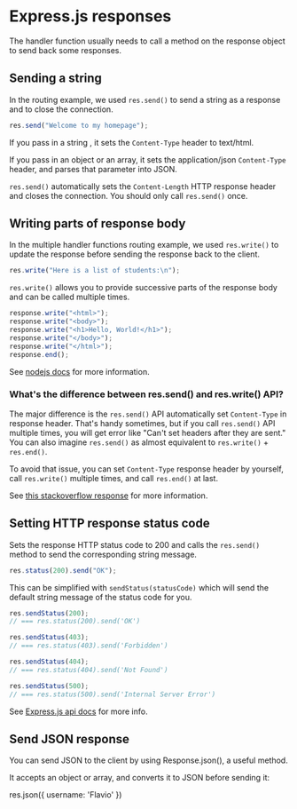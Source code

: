 # Express.js responses

The handler function usually needs to call a method on the response object to send back some responses.

## Sending a string

In the routing example, we used `res.send()` to send a string as a response and to close the connection.

```js
res.send("Welcome to my homepage");
```

If you pass in a string , it sets the `Content-Type` header to text/html.

If you pass in an object or an array, it sets the application/json `Content-Type` header, and parses that parameter into JSON.

`res.send()` automatically sets the `Content-Length` HTTP response header and closes the connection. You should only call `res.send()` once.

## Writing parts of response body

In the multiple handler functions routing example, we used `res.write()` to update the response before sending the response back to the client.

```js
res.write("Here is a list of students:\n");
```

`res.write()` allows you to provide successive parts of the response body and can be called multiple times.

```js
response.write("<html>");
response.write("<body>");
response.write("<h1>Hello, World!</h1>");
response.write("</body>");
response.write("</html>");
response.end();
```

See [nodejs docs](https://nodejs.org/en/docs/guides/anatomy-of-an-http-transaction/#sending-response-body) for more information.

### What's the difference between res.send() and res.write() API?

The major difference is the `res.send()` API automatically set `Content-Type` in response header. That's handy sometimes, but if you call `res.send()` API multiple times, you will get error like "Can't set headers after they are sent." You can also imagine `res.send()` as almost equivalent to `res.write()` + `res.end()`.

To avoid that issue, you can set `Content-Type` response header by yourself, call `res.write()` multiple times, and call `res.end()` at last.

See [this stackoverflow response](https://stackoverflow.com/questions/44692048/what-is-the-difference-between-res-send-and-res-write-in-express) for more information.

## Setting HTTP response status code

Sets the response HTTP status code to 200 and calls the `res.send()` method to send the corresponding string message.

```js
res.status(200).send("OK");
```

This can be simplified with `sendStatus(statusCode)` which will send the default string message of the status code for you.

```js
res.sendStatus(200);
// === res.status(200).send('OK')

res.sendStatus(403);
// === res.status(403).send('Forbidden')

res.sendStatus(404);
// === res.status(404).send('Not Found')

res.sendStatus(500);
// === res.status(500).send('Internal Server Error')
```

See [Express.js api docs](https://expressjs.com/en/api.html#res.sendStatus) for more info.

## Send JSON response

You can send JSON to the client by using Response.json(), a useful method.

It accepts an object or array, and converts it to JSON before sending it:

res.json({ username: 'Flavio' })
